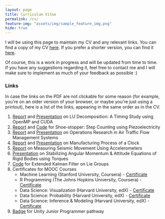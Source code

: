```yaml
---
layout: page
title: Curriculum Vitae
permalink: /cv/
feature-img: "assets/img/sample_feature_img.png"
hide: true
---
```


I will be using this page to maintain my CV and any relevant links. You can find a copy of my CV [here](https://omprabhu31.github.io/cv_full.pdf). If you prefer a shorter version, you can find it [here](https://omprabhu31.github.io/cv_2page.pdf).

Of course, this is a work in progress and will be updated from time to time. If you have any suggestions regarding it, feel free to contact me and I will make sure to implement as much of your feedback as possible :)

<h3>Links</h3>

In case the links on the PDF are not clickable for some reason (for example, you're on an older version of your browser, or maybe you're just using a printout), here is a list of the links, appearing in the same order as in the CV.

1. [Report](https://github.com/omprabhu31/iitb-projects/blob/main/me766/Project%20Report.pdf) and [Presentation](https://github.com/omprabhu31/iitb-projects/blob/main/me766/Project%20Presentation.pdf) on LU Decomposition: A Timing Study using OpenMP and CUDA
2. [Report](https://github.com/omprabhu31/iitb-projects/blob/main/me423/ME%20423%20Course%20Project%20Report.docx.pdf) and [Code](https://github.com/omprabhu31/iitb-projects/tree/main/me423/sketch_nov7c) for Shoe-stopper: Step Counting using Piezoelectricity
3. [Report](https://github.com/omprabhu31/iitb-projects/blob/main/me308/Project%20Report/Group-13.pdf) and [Presentation](https://github.com/omprabhu31/iitb-projects/blob/main/me308/ME308_PPT_Group13.pdf) on Operations Research in Air Traffic Flow Management Systems
4. [Report](https://github.com/omprabhu31/iitb-projects/blob/main/me338/ME338_Course_Project_Final_Report.pdf) and [Presentation](https://github.com/omprabhu31/iitb-projects/blob/main/me338/ME338_Course_Project_Presentation.pdf) on Manufacturing Process of a Clock
5. [Report](https://github.com/omprabhu31/iitb-projects/blob/main/me226/me226_project.pdf) on Measuring Seismic Movement Using Accelerometers
6. [Presentation](https://github.com/omprabhu31/iitb-projects/blob/main/sc618/SC618_Group1_Presentation.pdf) on Stabilizing Angular Momentum & Attitude Equations of Rigid Bodies using Torques
7. [Code](https://colab.research.google.com/drive/1qyFkr0tTRn6F3Oo_brKC4NQrGXn933UD) for Extended Kalman Filter on Lie Groups
8. Certificates for MOOC Courses
    * Machine Learning (Stanford University, Coursera) - [Certificate](https://www.coursera.org/account/accomplishments/certificate/YK5F8WJ7K95M)
    * R Programming (The Johns Hopkins University, Coursera) - [Certificate](https://www.coursera.org/account/accomplishments/certificate/9V7UYYQEXYNE)
    * Data Science: Visualization (Harvard University, edX) - [Certificate](https://courses.edx.org/certificates/1584beed679d4e47ba76c100bd5d724e)
    * Data Science: Probability (Harvard University, edX) - [Certificate](https://courses.edx.org/certificates/18e417e324714896bdc004eea9694494)
    * Data Science: Inference & Modeling (Harvard University, edX) - [Certificate](https://courses.edx.org/certificates/7f283bd719a24843b88db5c4657e6386)
9. [Badge](https://www.credly.com/badges/d5f54969-3c60-42b9-af46-9ca3916be6b1) for Unity Junior Programmer pathway